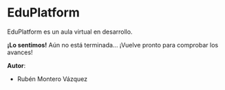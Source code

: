 # EduPlatform

EduPlatform es un aula virtual en desarrollo.

**¡Lo sentimos!** Aún no está terminada... ¡Vuelve pronto para comprobar los avances!

**Autor**:

* Rubén Montero Vázquez
